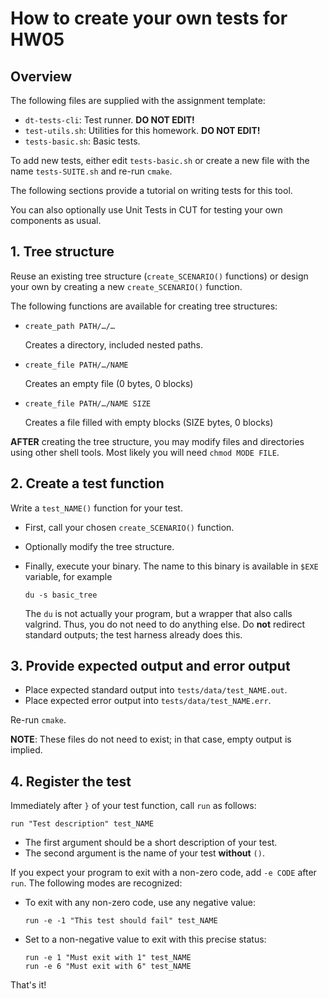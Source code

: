 # How to create your own tests for HW05


## Overview

The following files are supplied with the assignment template:

* `dt-tests-cli`: Test runner. **DO NOT EDIT!**
* `test-utils.sh`: Utilities for this homework. **DO NOT EDIT!**
* `tests-basic.sh`: Basic tests.

To add new tests, either edit `tests-basic.sh` or create a new file with the
name `tests-SUITE.sh` and re-run `cmake`.

The following sections provide a tutorial on writing tests for this tool.

You can also optionally use Unit Tests in CUT for testing your own components
as usual.


## 1. Tree structure

Reuse an existing tree structure (`create_SCENARIO()` functions) or design
your own by creating a new `create_SCENARIO()` function.

The following functions are available for creating tree structures:

* `create_path PATH/…/…`

  Creates a directory, included nested paths.


* `create_file PATH/…/NAME`

  Creates an empty file (0 bytes, 0 blocks)


* `create_file PATH/…/NAME SIZE`

  Creates a file filled with empty blocks (SIZE bytes, 0 blocks)


**AFTER** creating the tree structure, you may modify files and directories
using other shell tools. Most likely you will need `chmod MODE FILE`.


## 2. Create a test function

Write a `test_NAME()` function for your test.

* First, call your chosen `create_SCENARIO()` function.

* Optionally modify the tree structure.

* Finally, execute your binary. The name to this binary is available in `$EXE`
  variable, for example

      du -s basic_tree

  The `du` is not actually your program, but a wrapper that also calls
  valgrind. Thus, you do not need to do anything else.
  Do **not** redirect standard outputs; the test harness already does this.


## 3. Provide expected output and error output

* Place expected standard output into `tests/data/test_NAME.out`.
* Place expected error output into `tests/data/test_NAME.err`.

Re-run `cmake`.

**NOTE**: These files do not need to exist; in that case, empty output is
implied.


## 4. Register the test

Immediately after `}` of your test function, call `run` as follows:

    run "Test description" test_NAME

* The first argument should be a short description of your test.
* The second argument is the name of your test **without** `()`.

If you expect your program to exit with a non-zero code, add `-e CODE` after
`run`. The following modes are recognized:

* To exit with any non-zero code, use any negative value:

      run -e -1 "This test should fail" test_NAME

* Set to a non-negative value to exit with this precise status:

      run -e 1 "Must exit with 1" test_NAME
      run -e 6 "Must exit with 6" test_NAME

That's it!
